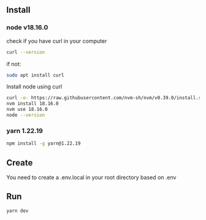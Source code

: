 ## Install
### node v18.16.0
check if you have curl in your computer
```sh
curl --version
```
if not:
```sh
sudo apt install curl
```
Install node using curl
```sh
curl -o- https://raw.githubusercontent.com/nvm-sh/nvm/v0.39.0/install.sh | bash
nvm install 18.16.0
nvm use 18.16.0
node --version
```

### yarn 1.22.19
```sh
npm install -g yarn@1.22.19
```
## Create
You need to create a .env.local in your root directory based on .env
## Run
```sh
yarn dev
```

